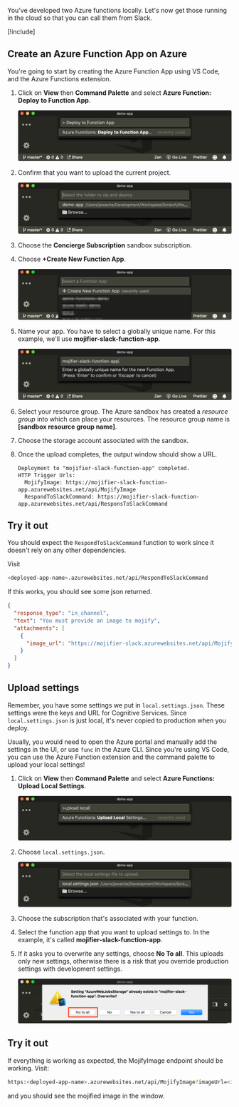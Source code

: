 You've developed two Azure functions locally. Let's now get those running in the cloud so that you can call them from Slack.

[!include[](../../../includes/azure-sandbox-activate.md)]

## Create an Azure Function App on Azure

You're going to start by creating the Azure Function App using VS Code, and the Azure Functions extension.

1. Click on **View** then **Command Palette** and select **Azure Function: Deploy to Function App**.

   ![Deploy To Function App dialog at the top of VS Code.](../media/7.deploy-to-function-app.png)

2. Confirm that you want to upload the current project.

   ![Select the folder that you want to deploy. You can also browse to another folder if it's not open anymore by selecting browse underneath the demo-app folder.](../media/7.select-folder-to-deploy.png)

3. Choose the **Concierge Subscription** sandbox subscription.

4. Choose **+Create New Function App**.

   ![Create New Function App dialog.](../media/7.create-new-function-app.png)

5. Name your app. You have to select a globally unique name. For this example, we'll use **mojifier-slack-function-app**.

   ![Choose App Name dialog with the name described previously being typed in.](../media/7.choose-app-name.png)

6. Select your resource group. The Azure sandbox has created a _resource group_ into which can place your resources. The resource group name is **<rgn>[sandbox resource group name]</rgn>**.

7. Choose the storage account associated with the sandbox.

8. Once the upload completes, the output window should show a URL.

    ```output
    Deployment to "mojifier-slack-function-app" completed.
    HTTP Trigger Urls:
      MojifyImage: https://mojifier-slack-function-app.azurewebsites.net/api/MojifyImage
      RespondToSlackCommand: https://mojifier-slack-function-app.azurewebsites.net/api/ResponsToSlackCommand
    ```

## Try it out

You should expect the `RespondToSlackCommand` function to work since it doesn't rely on any other dependencies.

Visit

```bash
<deployed-app-name>.azurewebsites.net/api/RespondToSlackCommand
```


If this works, you should see some json returned.

```json
{
  "response_type": "in_channel",
  "text": "You must provide an image to mojify",
  "attachments": [
    {
      "image_url": "https://mojifier-slack.azurewebsites.net/api/MojifyImage?imageUrl=undefined"
    }
  ]
}
```

## Upload settings

Remember, you have some settings we put in `local.settings.json`. These settings were the keys and URL for Cognitive Services. Since `local.settings.json` is just local, it's never copied to production when you deploy.

Usually, you would need to open the Azure portal and manually add the settings in the UI, or use `func` in the Azure CLI. Since you're using VS Code, you can use the Azure Function extension and the command palette to upload your local settings!

1. Click on **View** then **Command Palette** and select **Azure Functions: Upload Local Settings**.

    ![Upload Local Setting dialog in VS Code. It says ">upload local".](../media/7.upload-local-settings.png)

2. Choose `local.settings.json`.

    ![Choose local.settings.json from the file list.](../media/7.choose-localsettings.png)

3. Choose the subscription that's associated with your function.

4. Select the function app that you want to upload settings to. In the example, it's called **mojifier-slack-function-app**.

5. If it asks you to overwrite any settings, choose **No To all**. This uploads only new settings, otherwise there is a risk that you override production settings with development settings.

    ![Choose Local Setting. It's prompting the user with options of No to all, No, Yes to all, Cancel, and Yes.](../media/7.choose-no-to-all.png)

## Try it out

If everything is working as expected, the MojifyImage endpoint should be working. Visit:

```bash
https:<deployed-app-name>.azurewebsites.net/api/MojifyImage?imageUrl=<image-url>
```

and you should see the mojified image in the window.
